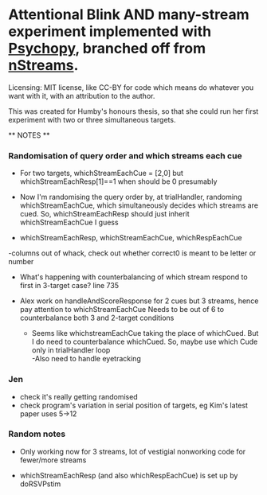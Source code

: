 Attentional Blink AND many-stream experiment implemented with [Psychopy](https://github.com/psychopy/psychopy), branched off from  [nStreams](https://github.com/alexholcombe/nStream).
============================
Licensing: MIT license, like CC-BY for code which means do whatever you want with it, with an attribution to the author.

This was created for Humby's honours thesis, so that she could run her first experiment with two or three simultaneous targets.


** NOTES **

### Randomisation of query order and which streams each cue

- For two targets, whichStreamEachCue = [2,0] but whichStreamEachResp[1]==1 when should be 0 presumably

- Now I'm randomising the query order by, at trialHandler, randoming whichStreamEachCue, which simultaneously decides which streams are cued. So, whichStreamEachResp should just inherit whichStreamEachCue I guess

- whichStreamEachResp, whichStreamEachCue, whichRespEachCue

-columns out of whack, check out whether correct0 is meant to be letter or number

- What's happening with counterbalancing of which stream respond to first in 3-target case? line 735

- Alex work on handleAndScoreResponse for 2 cues but 3 streams, hence pay attention to whichStreamEachCue
Needs to be out of 6 to counterbalance both 3 and 2-target conditions

	- Seems like whichstreamEachCue taking the place of whichCued. But I do need to counterbalance whichCued. So, maybe use which Cude only in trialHandler loop	
-Also need to handle eyetracking


### Jen ###

* check it's really getting randomised
* check program's variation in serial position of targets, eg Kim's latest paper uses 5->12





### Random notes ###

- Only working now for 3 streams, lot of vestigial nonworking code for fewer/more streams

- whichStreamEachResp (and also whichRespEachCue) is set up by doRSVPstim
